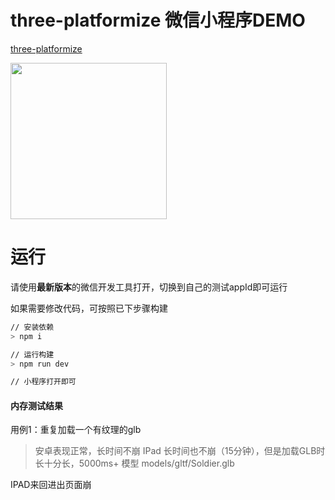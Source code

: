 # three-platformize 微信小程序DEMO

[three-platformize](https://github.com/deepkolos/three-platformize)

<div>
  <img src="https://raw.githubusercontent.com/deepkolos/three-platformize-demo-wechat/master/demo.gif" width="250" alt="" style="display:inline-block;"/>
</div>

# 运行

请使用**最新版本**的微信开发工具打开，切换到自己的测试appId即可运行

如果需要修改代码，可按照已下步骤构建

```sh
// 安装依赖
> npm i

// 运行构建
> npm run dev

// 小程序打开即可
```

#### 内存测试结果

用例1：重复加载一个有纹理的glb

> 安卓表现正常，长时间不崩
> IPad 长时间也不崩（15分钟），但是加载GLB时长十分长，5000ms+ 模型 models/gltf/Soldier.glb

IPAD来回进出页面崩